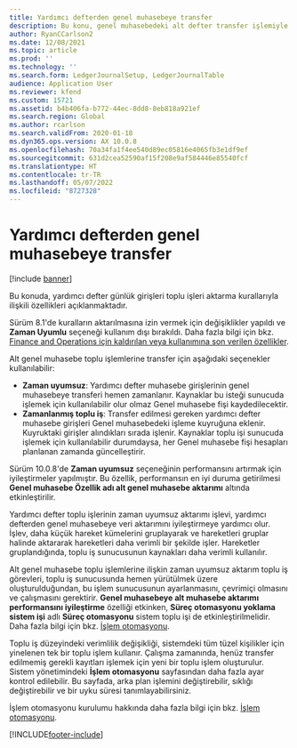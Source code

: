 ```yaml
---
title: Yardımcı defterden genel muhasebeye transfer
description: Bu konu, genel muhasebedeki alt defter transfer işlemiyle ilgili olan özellikleri açıklar.
author: RyanCCarlson2
ms.date: 12/08/2021
ms.topic: article
ms.prod: ''
ms.technology: ''
ms.search.form: LedgerJournalSetup, LedgerJournalTable
audience: Application User
ms.reviewer: kfend
ms.custom: 15721
ms.assetid: b4b406fa-b772-44ec-8dd8-8eb818a921ef
ms.search.region: Global
ms.author: rcarlson
ms.search.validFrom: 2020-01-18
ms.dyn365.ops.version: AX 10.0.8
ms.openlocfilehash: 70a34fa1f4ee540d89ec05816e4065fb3e1df9ef
ms.sourcegitcommit: 631d2cea52590af15f208e9af584446e85540fcf
ms.translationtype: HT
ms.contentlocale: tr-TR
ms.lasthandoff: 05/07/2022
ms.locfileid: "8727328"
---
```

# <a name="subledger-transfer-to-the-general-ledger"></a>Yardımcı defterden genel muhasebeye transfer

[!include [banner](../includes/banner.md)]

Bu konuda, yardımcı defter günlük girişleri toplu işleri aktarma kurallarıyla ilişkili özellikleri açıklanmaktadır.

Sürüm 8.1'de kuralların aktarılmasına izin vermek için değişiklikler yapıldı ve **Zaman Uyumlu** seçeneği kullanım dışı bırakıldı. Daha fazla bilgi için bkz. [Finance and Operations için kaldırılan veya kullanımına son verilen özellikler](../../fin-ops-core/dev-itpro/migration-upgrade/deprecated-features.md?toc=%2fdynamics365%2ffinance%2ftoc.json#finance-and-operations-81-with-platform-update-20).

Alt genel muhasebe toplu işlemlerine transfer için aşağıdaki seçenekler kullanılabilir:

- **Zaman uyumsuz**: Yardımcı defter muhasebe girişlerinin genel muhasebeye transferi hemen zamanlanır. Kaynaklar bu isteği sunucuda işlemek için kullanılabilir olur olmaz Genel muhasebe fişi kaydedilecektir.
- **Zamanlanmış toplu iş**: Transfer edilmesi gereken yardımcı defter muhasebe girişleri Genel muhasebedeki işleme kuyruğuna eklenir. Kuyruktaki girişler alındıkları sırada işlenir. Kaynaklar toplu işi sunucuda işlemek için kullanılabilir durumdaysa, her Genel muhasebe fişi hesapları planlanan zamanda güncelleştirir.

Sürüm 10.0.8'de **Zaman uyumsuz** seçeneğinin performansını artırmak için iyileştirmeler yapılmıştır. Bu özellik, performansın en iyi duruma getirilmesi **Genel muhasebe Özellik adı alt genel muhasebe aktarımı** altında etkinleştirilir.

Yardımcı defter toplu işlerinin zaman uyumsuz aktarımı işlevi, yardımcı defterden genel muhasebeye veri aktarımını iyileştirmeye yardımcı olur. İşlev, daha küçük hareket kümelerini gruplayarak ve hareketleri gruplar halinde aktararak hareketleri daha verimli bir şekilde işler. Hareketler gruplandığında, toplu iş sunucusunun kaynakları daha verimli kullanılır.

Alt genel muhasebe toplu işlemlerine ilişkin zaman uyumsuz aktarım toplu iş görevleri, toplu iş sunucusunda hemen yürütülmek üzere oluşturulduğundan, bu işlem sunucusunun ayarlanmasını, çevrimiçi olmasını ve çalışmasını gerektirir. **Genel muhasebeye alt muhasebe aktarımı performansını iyileştirme** özelliği etkinken, **Süreç otomasyonu yoklama sistem işi** adlı **Süreç otomasyonu** sistem toplu işi de etkinleştirilmelidir. Daha fazla bilgi için bkz. [İşlem otomasyonu](../../fin-ops-core/dev-itpro/sysadmin/process-automation.md).

Toplu iş düzeyindeki verimlilik değişikliği, sistemdeki tüm tüzel kişilikler için yinelenen tek bir toplu işlem kullanır. Çalışma zamanında, henüz transfer edilmemiş gerekli kayıtları işlemek için yeni bir toplu işlem oluşturulur. Sistem yönetimindeki **İşlem otomasyonu** sayfasından daha fazla ayar kontrol edilebilir. Bu sayfada, arka plan işlemini değiştirebilir, sıklığı değiştirebilir ve bir uyku süresi tanımlayabilirsiniz.

İşlem otomasyonu kurulumu hakkında daha fazla bilgi için bkz. [İşlem otomasyonu](../../fin-ops-core/dev-itpro/sysadmin/process-automation.md).

[!INCLUDE[footer-include](../../includes/footer-banner.md)]
